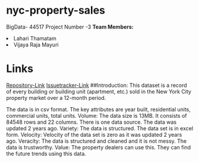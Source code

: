 # nyc-property-sales
BigData- 44517
Project Number -3
<b>Team Members:</b>
  <li>Lahari Thamatam</li>
  <li>Vijaya Raja Mayuri</li>
  <liSneha Ojha</li>
  
  # Links
  [Repository-Link](https://github.com/Thamatamlahari/nyc-property-sales)
  [Issuetracker-Link](https://github.com/Thamatamlahari/nyc-property-sales/issues)
 ##Introduction:
 This dataset is a record of every building or building unit (apartment, etc.) sold in the New York City property market over a 12-month period.
 
The data is in csv format.
The key attributes are year built, residential units, commercial units, total units.
Volume: The data size is 13MB. It consists of 84548 rows and 22 columns. There is one data source. The data was updated 2 years ago.
Variety: The data is structured. The data set is in excel form.
Velocity: Velocity of the data set is zero as it was updated 2 years ago.
Veracity: The data is structured and cleaned and it is not messy. The data is trustworthy.
Value: The property dealers can use this. They can find the future trends using this data.



